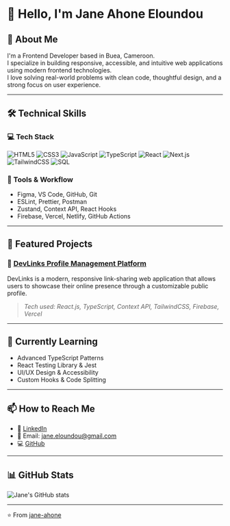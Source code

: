 # 👋 Hello, I'm Jane Ahone Eloundou

## 🚀 About Me
I'm a Frontend Developer based in Buea, Cameroon.  
I specialize in building responsive, accessible, and intuitive web applications using modern frontend technologies.  
I love solving real-world problems with clean code, thoughtful design, and a strong focus on user experience.

---

## 🛠 Technical Skills

### 💻 Tech Stack
![HTML5](https://img.shields.io/badge/HTML5-E34F26?style=flat&logo=html5&logoColor=white)
![CSS3](https://img.shields.io/badge/CSS3-1572B6?style=flat&logo=css3&logoColor=white)
![JavaScript](https://img.shields.io/badge/JavaScript-F7DF1E?style=flat&logo=javascript&logoColor=black)
![TypeScript](https://img.shields.io/badge/TypeScript-3178C6?style=flat&logo=typescript&logoColor=white)
![React](https://img.shields.io/badge/React-20232A?style=flat&logo=react&logoColor=61DAFB)
![Next.js](https://img.shields.io/badge/Next.js-000000?style=flat&logo=nextdotjs&logoColor=white)
![TailwindCSS](https://img.shields.io/badge/Tailwind_CSS-38B2AC?style=flat&logo=tailwind-css&logoColor=white)
![SQL](https://img.shields.io/badge/SQL-4479A1?style=flat&logo=postgresql&logoColor=white)

### 🧰 Tools & Workflow
- Figma, VS Code, GitHub, Git
- ESLint, Prettier, Postman
- Zustand, Context API, React Hooks
- Firebase, Vercel, Netlify, GitHub Actions

---

## 🧩 Featured Projects

### 🔗 [DevLinks Profile Management Platform](https://github.com/jane-ahone/devlinks-platform)

DevLinks is a modern, responsive link-sharing web application that allows users to showcase their online presence through a customizable public profile.

> _Tech used: React.js, TypeScript, Context API, TailwindCSS, Firebase, Vercel_

---


## 🌱 Currently Learning

- Advanced TypeScript Patterns  
- React Testing Library & Jest  
- UI/UX Design & Accessibility  
- Custom Hooks & Code Splitting  

---

## 📫 How to Reach Me

- 🔗 [LinkedIn](https://www.linkedin.com/in/jane-eloundou-678808266/)
- 📧 Email: jane.eloundou@gmail.com
- 💻 [GitHub](https://github.com/jane-ahone)

---

## 📊 GitHub Stats

![Jane's GitHub stats](https://github-readme-stats.vercel.app/api?username=jane-ahone&show_icons=true&theme=radical)

---

⭐️ From [jane-ahone](https://github.com/jane-ahone)
